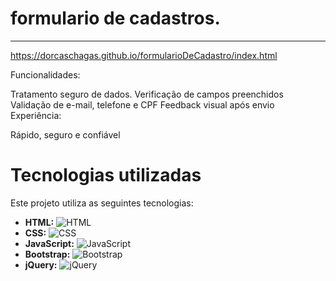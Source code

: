 # formulario de cadastros.
---
https://dorcaschagas.github.io/formularioDeCadastro/index.html

Funcionalidades:

Tratamento seguro de dados.
Verificação de campos preenchidos
Validação de e-mail, telefone e CPF
Feedback visual após envio
Experiência:

Rápido, seguro e confiável

# Tecnologias utilizadas

Este projeto utiliza as seguintes tecnologias:

* **HTML:** ![HTML](https://img.shields.io/badge/html5-logo-orange.svg?style=flat-square)
* **CSS:** ![CSS](https://img.shields.io/badge/css3-logo-blue.svg?style=flat-square)
* **JavaScript:** ![JavaScript](https://img.shields.io/badge/javascript-logo-yellow.svg?style=flat-square)
* **Bootstrap:** ![Bootstrap](https://img.shields.io/badge/bootstrap-logo-purple.svg?style=flat-square)
* **jQuery:** ![jQuery](https://img.shields.io/badge/jquery-logo-lightblue.svg?style=flat-square)
